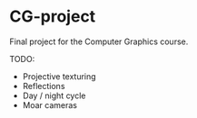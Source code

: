 # CG-project
Final project for the Computer Graphics course.

TODO:
- Projective texturing
- Reflections
- Day / night cycle
- Moar cameras
